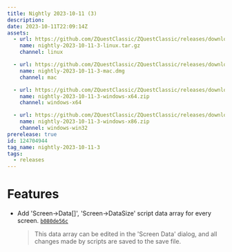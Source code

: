 ```yaml
---
title: Nightly 2023-10-11 (3)
description: 
date: 2023-10-11T22:09:14Z
assets: 
  - url: https://github.com/ZQuestClassic/ZQuestClassic/releases/download/nightly-2023-10-11-3/nightly-2023-10-11-3-linux.tar.gz
    name: nightly-2023-10-11-3-linux.tar.gz
    channel: linux

  - url: https://github.com/ZQuestClassic/ZQuestClassic/releases/download/nightly-2023-10-11-3/nightly-2023-10-11-3-mac.dmg
    name: nightly-2023-10-11-3-mac.dmg
    channel: mac

  - url: https://github.com/ZQuestClassic/ZQuestClassic/releases/download/nightly-2023-10-11-3/nightly-2023-10-11-3-windows-x64.zip
    name: nightly-2023-10-11-3-windows-x64.zip
    channel: windows-x64

  - url: https://github.com/ZQuestClassic/ZQuestClassic/releases/download/nightly-2023-10-11-3/nightly-2023-10-11-3-windows-x86.zip
    name: nightly-2023-10-11-3-windows-x86.zip
    channel: windows-win32
prerelease: true
id: 124704944
tag_name: nightly-2023-10-11-3
tags:
  - releases
---
```




# Features

- Add 'Screen->Data[]', 'Screen->DataSize' script data array for every screen. [`b080de56c`](https://github.com/ZQuestClassic/ZQuestClassic/commit/b080de56c4bc835d35ce3dc70edf25400cabd06a)
   &nbsp;
   >This data array can be edited in the 'Screen Data' dialog, and all changes made by scripts are saved to the save file. 
   >

